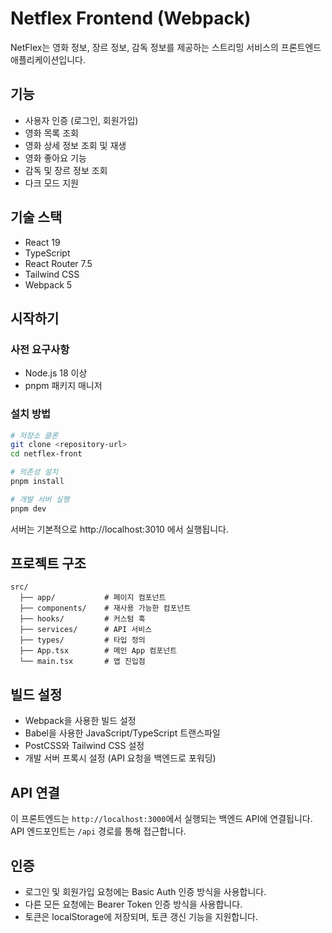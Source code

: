 # Netflex Frontend (Webpack)

NetFlex는 영화 정보, 장르 정보, 감독 정보를 제공하는 스트리밍 서비스의 프론트엔드 애플리케이션입니다.

## 기능

- 사용자 인증 (로그인, 회원가입)
- 영화 목록 조회
- 영화 상세 정보 조회 및 재생
- 영화 좋아요 기능
- 감독 및 장르 정보 조회
- 다크 모드 지원

## 기술 스택

- React 19
- TypeScript
- React Router 7.5
- Tailwind CSS
- Webpack 5

## 시작하기

### 사전 요구사항

- Node.js 18 이상
- pnpm 패키지 매니저

### 설치 방법

```bash
# 저장소 클론
git clone <repository-url>
cd netflex-front

# 의존성 설치
pnpm install

# 개발 서버 실행
pnpm dev
```

서버는 기본적으로 http://localhost:3010 에서 실행됩니다.

## 프로젝트 구조

```
src/
  ├── app/           # 페이지 컴포넌트
  ├── components/    # 재사용 가능한 컴포넌트
  ├── hooks/         # 커스텀 훅
  ├── services/      # API 서비스
  ├── types/         # 타입 정의
  ├── App.tsx        # 메인 App 컴포넌트
  └── main.tsx       # 앱 진입점
```

## 빌드 설정

- Webpack을 사용한 빌드 설정
- Babel을 사용한 JavaScript/TypeScript 트랜스파일
- PostCSS와 Tailwind CSS 설정
- 개발 서버 프록시 설정 (API 요청을 백엔드로 포워딩)

## API 연결

이 프론트엔드는 `http://localhost:3000`에서 실행되는 백엔드 API에 연결됩니다. API 엔드포인트는 `/api` 경로를 통해 접근합니다.

## 인증

- 로그인 및 회원가입 요청에는 Basic Auth 인증 방식을 사용합니다.
- 다른 모든 요청에는 Bearer Token 인증 방식을 사용합니다.
- 토큰은 localStorage에 저장되며, 토큰 갱신 기능을 지원합니다.
